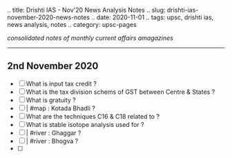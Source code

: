 .. title: Drishti IAS - Nov'20 News Analysis Notes
.. slug: drishti-ias-november-2020-news-notes
.. date: 2020-11-01 
.. tags: upsc, drishti ias, news analysis, notes
.. category: upsc-pages

*consolidated notes of monthly current affairs amagazines*
<!-- TEASER_END -->

***

## 2nd November 2020
- [ ] What is input tax credit ?
- [ ] What is the tax division schems of GST between Centre & States ?
- [ ] What is gratuity ? 
- [ ] | #map : Kotada Bhadli ? 
- [ ] What are the techniques C16 & C18 related to ?
- [ ] What is stable isotope analysis used for ? 
- [ ] | #river : Ghaggar ? 
- [ ] | #river : Bhogva ? 
- [ ] 